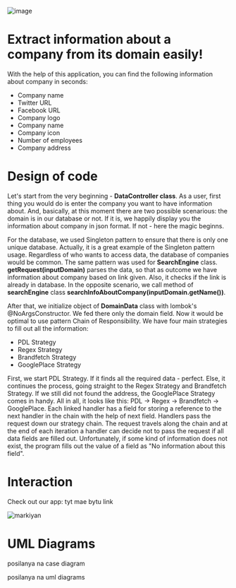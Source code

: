 ![image](https://user-images.githubusercontent.com/92807364/205335090-8cf80e56-95c5-4bc7-8bfa-61a3443e8dcc.png)
# Extract information about a company from its domain easily!

With the help of this application, you can find the following information about company in seconds:
* Company name
* Twitter URL
* Facebook URL
* Company logo
* Company name
* Company icon
* Number of employees
* Company address

# Design of code

Let's start from the very beginning - <b>DataController class</b>. As a user, first thing you would do is enter the company you want to have information about. And, basically, at this moment there are two possible scenarious: the domain is in our database or not. If it is, we happily display you the information about company in json format. If not - here the magic beginns.

For the database, we used Singleton pattern to ensure that there is only one unique database. Actually, it is a great example of the Singleton pattern usage. Regardless of who wants to access data, the database of companies would be common. The same pattern was used for <b>SearchEngine</b> class. <b>getRequest(inputDomain)</b> parses the data, so that as outcome we have information about company based on link given. Also, it checks if the link is already in database. In the opposite scenario, we call method of <b>searchEngine</b> class <b>searchInfoAboutCompany(inputDomain.getName())</b>. 

After that, we initialize object of <b>DomainData</b> class with lombok's @NoArgsConstructor. We fed there only the domain field. Now it would be optimal to use pattern Chain of Responsibility. We have four main strategies to fill out all the information:
* PDL Strategy
* Regex Strategy
* Brandfetch Strategy
* GooglePlace Strategy

First, we start PDL Strategy. If it finds all the required data - perfect. Else, it continues the process, going straight to the Regex Strategy and Brandfetch Strategy. If we still did not found the address, the GooglePlace Strategy comes in handy. All in all, it looks like this: PDL -> Regex -> Brandfetch -> GooglePlace. Each linked handler has a field for storing a reference to the next handler in the chain with the help of next field. Handlers pass the request down our strategy chain. The request travels along the chain and at the end of each iteration a handler can decide not to pass the request if all data fields are filled out. Unfortunately, if some kind of information does not exist, the program fills out the value of a field as "No information about this field".

# Interaction

Check out our app: tyt mae bytu link

![markiyan](https://user-images.githubusercontent.com/65810146/205348629-a9f45f00-4e9d-416f-97fc-3bd3b0a2af74.jpg)

# UML Diagrams

posilanya na case diagram

posilanya na uml diagrams

